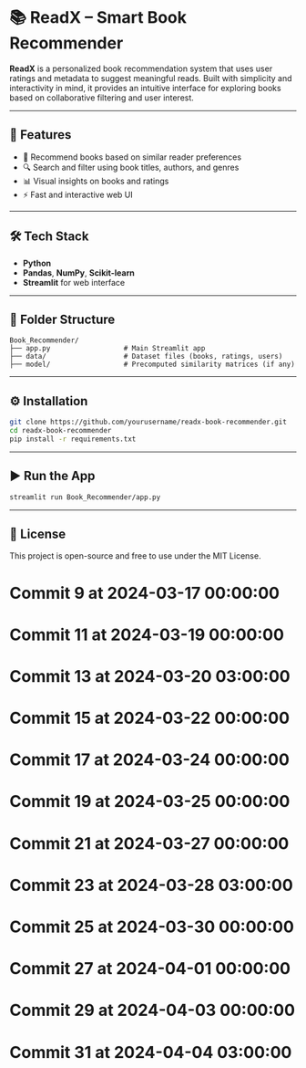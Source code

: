 # 📚 ReadX – Smart Book Recommender

**ReadX** is a personalized book recommendation system that uses user ratings and metadata to suggest meaningful reads. Built with simplicity and interactivity in mind, it provides an intuitive interface for exploring books based on collaborative filtering and user interest.

---

## 🚀 Features

- 📖 Recommend books based on similar reader preferences
- 🔍 Search and filter using book titles, authors, and genres
- 📊 Visual insights on books and ratings
- ⚡ Fast and interactive web UI

---

## 🛠️ Tech Stack

- **Python**
- **Pandas**, **NumPy**, **Scikit-learn**
- **Streamlit** for web interface

---

## 📁 Folder Structure

```
Book_Recommender/
├── app.py                  # Main Streamlit app
├── data/                   # Dataset files (books, ratings, users)
├── model/                  # Precomputed similarity matrices (if any)
```

---

## ⚙️ Installation

```bash
git clone https://github.com/yourusername/readx-book-recommender.git
cd readx-book-recommender
pip install -r requirements.txt
```

---

## ▶️ Run the App

```bash
streamlit run Book_Recommender/app.py
```

---

## 📄 License

This project is open-source and free to use under the MIT License.
# Commit 9 at 2024-03-17 00:00:00
# Commit 11 at 2024-03-19 00:00:00
# Commit 13 at 2024-03-20 03:00:00
# Commit 15 at 2024-03-22 00:00:00
# Commit 17 at 2024-03-24 00:00:00
# Commit 19 at 2024-03-25 00:00:00
# Commit 21 at 2024-03-27 00:00:00
# Commit 23 at 2024-03-28 03:00:00
# Commit 25 at 2024-03-30 00:00:00
# Commit 27 at 2024-04-01 00:00:00
# Commit 29 at 2024-04-03 00:00:00
# Commit 31 at 2024-04-04 03:00:00
